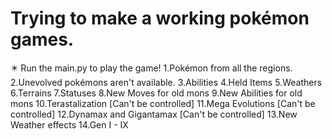 <head><h1>
Trying to make a working pokémon games.</bold></h1>
✴️ Run the main.py to play the game!
1.Pokémon from all the regions.
2.Unevolved pokémons aren't available.
3.Abilities
4.Held Items
5.Weathers
6.Terrains
7.Statuses
8.New Moves for old mons
9.New Abilities for old mons
10.Terastalization [Can't be controlled]
11.Mega Evolutions [Can't be controlled]
12.Dynamax and Gigantamax [Can't be controlled]
13.New Weather effects
14.Gen I - IX
